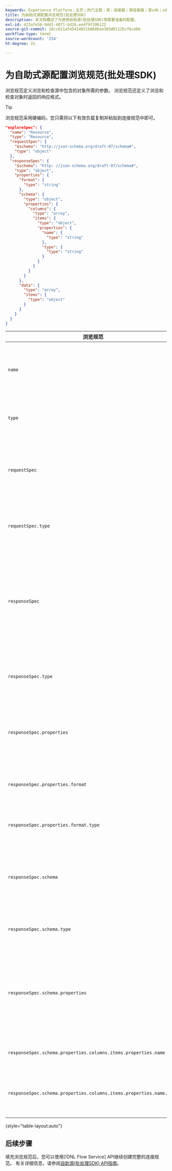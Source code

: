 ```yaml
---
keywords: Experience Platform；主页；热门主题；源；连接器；源连接器；源sdk；sdk；SDK
title: 为自助式源配置浏览规范(批处理SDK)
description: 本文档概述了为使用自助源(批处理SDK)而需要准备的配置。
exl-id: 423a7e56-9dd1-4071-bd26-ee4f9f206122
source-git-commit: 16cc811a545414021b8686ae303d6112bcf6cebb
workflow-type: tm+mt
source-wordcount: '254'
ht-degree: 1%

---
```


# 为自助式源配置浏览规范(批处理SDK)

浏览规范定义浏览和检查源中包含的对象所需的参数。 浏览规范还定义了浏览和检查对象时返回的响应格式。

>[!TIP]
>
>浏览规范采用硬编码，您只需将以下有效负载复制并粘贴到连接规范中即可。

```json
"exploreSpec": {
  "name": "Resource",
  "type": "Resource",
  "requestSpec": {
    "$schema": "http://json-schema.org/draft-07/schema#",
    "type": "object"
  },
  "responseSpec": {
    "$schema": "http: //json-schema.org/draft-07/schema#",
    "type": "object",
    "properties": {
      "format": {
        "type": "string"
      },
      "schema": {
        "type": "object",
        "properties": {
          "columns": {
            "type": "array",
            "items": {
              "type": "object",
              "properties": {
                "name": {
                  "type": "string"
                },
                "type": {
                  "type": "string"
                }
              }
            }
          }
        }
      },
      "data": {
        "type": "array",
        "items": {
          "type": "object"
        }
      }
    }
  }
}
```

| 浏览规范 | 描述 | 示例 |
| --- | --- | --- |
| `name` | 定义浏览规范的名称或标识符。 | `Resource` |
| `type` | 定义浏览规格的类型。 | `Resource` |
| `requestSpec` | 包含浏览连接中的对象所需的参数。 |  |
| `requestSpec.type` | 定义请求规范的数据类型。 | `object` |
| `responseSpec` | 包含用于定义针对浏览调用返回的响应消息的格式的参数。 |  |
| `responseSpec.type` | 定义响应规范的数据类型。 | `object` |
| `responseSpec.properties` | 包含与响应消息的格式相关的信息。 |  |
| `responseSpec.properties.format` | 定义响应架构的格式。 | `object` |
| `responseSpec.properties.format.type` | 定义属性的数据类型。 | `string` |
| `responseSpec.schema` | 包含与响应模式的格式相关的信息。 |  |
| `responseSpec.schema.type` | 定义架构的数据类型。 | `object` |
| `responseSpec.schema.properties` | 包含有关架构中保留的列、类型和项目的信息。 |  |
| `responseSpec.schema.properties.columns.items.properties.name` | 显示文件的名称。 |  |
| `responseSpec.schema.properties.columns.items.properties.name.type` | 定义文件名的数据类型。 | `string` |

{style="table-layout:auto"}

## 后续步骤

填充浏览规范后，您可以使用[!DNL Flow Service] API继续创建完整的连接规范。 有关详细信息，请参阅[自助源(批处理SDK) API指南](../api/api-overview.md)。

